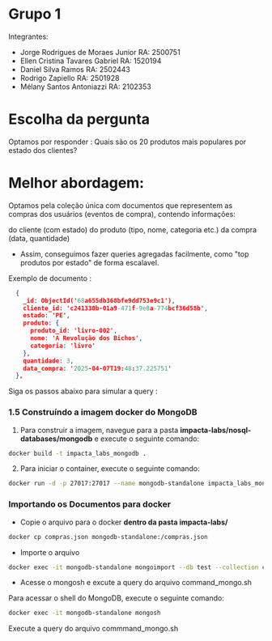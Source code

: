 # Grupo 1 
Integrantes: 

- Jorge Rodrigues de Moraes Junior  RA: 2500751
- Ellen Cristina Tavares Gabriel    RA: 1520194
- Daniel Silva Ramos                RA: 2502443
- Rodrigo Zapiello                  RA: 2501928
- Mélany Santos Antoniazzi          RA: 2102353


# Escolha da pergunta 

Optamos por responder : 
Quais são os 20 produtos mais populares por estado dos clientes?


# Melhor abordagem:
Optamos pela coleção única com documentos que representem as compras dos usuários (eventos de compra), contendo informações:

do cliente (com estado)
do produto (tipo, nome, categoria etc.)
da compra (data, quantidade)

- Assim, conseguimos fazer queries agregadas facilmente, como "top produtos por estado" de forma escalavel.

Exemplo de documento : 
```json
  {
    _id: ObjectId('68a655db368bfe9dd753e9c1'),
    cliente_id: 'c241330b-01a9-471f-9e8a-774bcf36d58b',
    estado: 'PE',
    produto: {
      produto_id: 'livro-002',
      nome: 'A Revolução dos Bichos',
      categoria: 'livro'
    },
    quantidade: 3,
    data_compra: '2025-04-07T19:48:37.225751'
  },
```

Siga os passos abaixo para simular a query : 



### 1.5 Construíndo a imagem docker do MongoDB 
1. Para construir a imagem, navegue para a pasta **impacta-labs/nosql-databases/mongodb** e execute o seguinte comando:
```bash
docker build -t impacta_labs_mongodb .
```

2. Para iniciar o container, execute o seguinte comando:
```bash
docker run -d -p 27017:27017 --name mongodb-standalone impacta_labs_mongodb
```


### Importando os Documentos para docker 


- Copie o arquivo para o docker 
**dentro da pasta impacta-labs/**
```bash 
docker cp compras.json mongodb-standalone:/compras.json
```

- Importe o arquivo 
```bash
docker exec -it mongodb-standalone mongoimport --db test --collection compras --file /compras.json --type json --legacy
```

- Acesse o mongosh e excute a query do arquivo command_mongo.sh

Para acessar o shell do MongoDB, execute o seguinte comando:   
```bash  
docker exec -it mongodb-standalone mongosh
```

Execute a query  do arquivo commmand_mongo.sh

